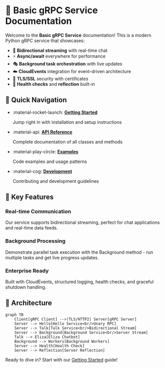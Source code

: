 # 🚀 Basic gRPC Service Documentation

Welcome to the **Basic gRPC Service** documentation! This is a modern Python gRPC service that showcases:

- 🔄 **Bidirectional streaming** with real-time chat
- ⚡ **Async/await** everywhere for performance
- 🎭 **Background task orchestration** with live updates
- ☁️ **CloudEvents** integration for event-driven architecture
- 🔐 **TLS/SSL** security with certificates
- 🏥 **Health checks** and **reflection** built-in

## 🎯 Quick Navigation

<div class="grid cards" markdown>

- :material-rocket-launch: **[Getting Started](getting-started.md)**

    Jump right in with installation and setup instructions

- :material-api: **[API Reference](reference/)**

    Complete documentation of all classes and methods

- :material-play-circle: **[Examples](examples.md)**

    Code examples and usage patterns

- :material-cog: **[Development](development.md)**

    Contributing and development guidelines

</div>

## 🌟 Key Features

### Real-time Communication
Our service supports bidirectional streaming, perfect for chat applications and real-time data feeds.

### Background Processing
Demonstrate parallel task execution with the Background method - run multiple tasks and get live progress updates.

### Enterprise Ready
Built with CloudEvents, structured logging, health checks, and graceful shutdown handling.

## 🔧 Architecture

```mermaid
graph TB
    Client[gRPC Client] -->|TLS/HTTP2| Server[gRPC Server]
    Server --> Hello[Hello Service<br/>Unary RPC]
    Server --> Talk[Talk Service<br/>Bidirectional Stream]
    Server --> Background[Background Service<br/>Server Stream]
    Talk --> Eliza[Eliza Chatbot]
    Background --> Workers[Background Workers]
    Server --> Health[Health Check]
    Server --> Reflection[Server Reflection]
```

Ready to dive in? Start with our [Getting Started](getting-started.md) guide!
